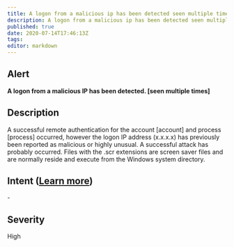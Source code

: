 ```yaml
---
title: A logon from a malicious ip has been detected seen multiple times
description: A logon from a malicious ip has been detected seen multiple times
published: true
date: 2020-07-14T17:46:13Z
tags:
editor: markdown
---
```


## Alert
**A logon from a malicious IP has been detected. [seen multiple times]**

## Description
A successful remote authentication for the account [account] and process [process] occurred, however the logon IP address (x.x.x.x) has previously been reported as malicious or highly unusual. A successful attack has probably occurred. Files with the .scr extensions are screen saver files and are normally reside and execute from the Windows system directory.

## Intent ([Learn more](/public/security/alerts/intentions.md))
\-

## Severity
High




